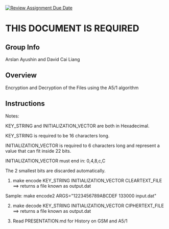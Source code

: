 [![Review Assignment Due Date](https://classroom.github.com/assets/deadline-readme-button-24ddc0f5d75046c5622901739e7c5dd533143b0c8e959d652212380cedb1ea36.svg)](https://classroom.github.com/a/ecp4su41)
# THIS DOCUMENT IS REQUIRED
## Group Info
Arslan Ayushin and David Cai Liang
## Overview
Encryption and Decryption of the Files using the A5/1 algorithm
## Instructions

Notes:

KEY_STRING and INITIALIZATION_VECTOR are both in Hexadecimal.

KEY_STRING is required to be 16 characters long.

INITIALIZATION_VECTOR is required to 6 characters long and represent a value that can fit inside 22 bits.

INITIALIZATION_VECTOR must end in: 0,4,8,c,C

The 2 smallest bits are discarded automatically.

1) make encode KEY_STRING INITIALIZATION_VECTOR CLEARTEXT_FILE ==> returns a file known as output.dat

Sample: make encode2 ARGS="1223456789ABCDEF 133000 input.dat"

2) make decode KEY_STRING INITIALIZATION_VECTOR CIPHERTEXT_FILE ==> returns a file known as output.dat

3) Read PRESENTATION.md for History on GSM and A5/1
